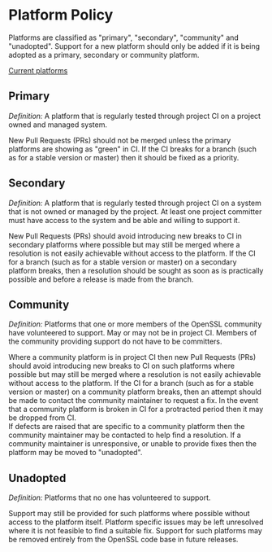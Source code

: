 # Platform Policy

Platforms are classified as "primary", "secondary", "community"
and "unadopted". Support for a new platform should only be added if it
is being adopted as a primary, secondary or community platform.

[Current platforms](/policies/general-supplemental/platforms/)

## Primary

*Definition:* A platform that is regularly tested through project CI
on a project owned and managed system.
    
New Pull Requests (PRs) should not be merged unless the primary
platforms are showing as "green" in CI. If the CI breaks for a branch
(such as for a stable version or master) then it should be fixed as a
priority.

## Secondary

*Definition:* A platform that is regularly tested through project CI
on a system that is not owned or managed by the project. At least one
project committer must have access to the system and be able and
willing to support it.

New Pull Requests (PRs) should avoid introducing new breaks to CI in
secondary platforms where possible but may still be merged where a
resolution is not easily achievable without access to the platform. If
the CI for a branch (such as for a stable version or master) on a
secondary platform breaks, then a resolution should be sought as soon
as is practically possible and before a release is made from the
branch.

## Community

*Definition:* Platforms that one or more members of the OpenSSL
community have volunteered to support. May or may not be in project
CI. Members of the community providing support do not have to be
committers.
    
Where a community platform is in project CI then new Pull Requests
(PRs) should avoid introducing new breaks to CI on such platforms
where possible but may still be merged where a resolution is not
easily achievable without access to the platform. If the CI for a
branch (such as for a stable version or master) on a community
platform breaks, then an attempt should be made to contact the
community maintainer to request a fix. In the event that a community
platform is broken in CI for a protracted period then it may be
dropped from CI.\
If defects are raised that are specific to a community platform then
the community maintainer may be contacted to help find a
resolution. If a community maintainer is unresponsive, or unable to
provide fixes then the platform may be moved to "unadopted".

## Unadopted

*Definition:* Platforms that no one has volunteered to support.
    
Support may still be provided for such platforms where possible
without access to the platform itself. Platform specific issues may be
left unresolved where it is not feasible to find a suitable fix.
Support for such platforms may be removed entirely from the OpenSSL
code base in future releases.
